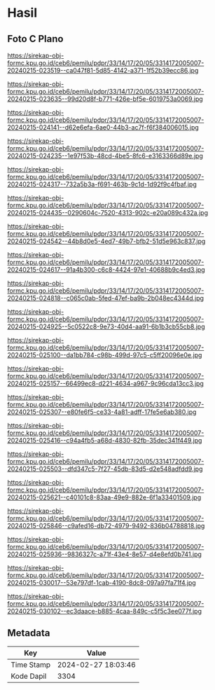 # Hasil

## Foto C Plano

https://sirekap-obj-formc.kpu.go.id/ceb6/pemilu/pdpr/33/14/17/20/05/3314172005007-20240215-023519--ca047f81-5d85-4142-a371-1f52b39ecc86.jpg

https://sirekap-obj-formc.kpu.go.id/ceb6/pemilu/pdpr/33/14/17/20/05/3314172005007-20240215-023635--99d20d8f-b771-426e-bf5e-6019753a0069.jpg

https://sirekap-obj-formc.kpu.go.id/ceb6/pemilu/pdpr/33/14/17/20/05/3314172005007-20240215-024141--d62e6efa-6ae0-44b3-ac7f-f6f384006015.jpg

https://sirekap-obj-formc.kpu.go.id/ceb6/pemilu/pdpr/33/14/17/20/05/3314172005007-20240215-024235--1e97f53b-48cd-4be5-8fc6-e3163366d89e.jpg

https://sirekap-obj-formc.kpu.go.id/ceb6/pemilu/pdpr/33/14/17/20/05/3314172005007-20240215-024317--732a5b3a-f691-463b-9c1d-1d92f9c4fbaf.jpg

https://sirekap-obj-formc.kpu.go.id/ceb6/pemilu/pdpr/33/14/17/20/05/3314172005007-20240215-024435--0290604c-7520-4313-902c-e20a089c432a.jpg

https://sirekap-obj-formc.kpu.go.id/ceb6/pemilu/pdpr/33/14/17/20/05/3314172005007-20240215-024542--44b8d0e5-4ed7-49b7-bfb2-51d5e963c837.jpg

https://sirekap-obj-formc.kpu.go.id/ceb6/pemilu/pdpr/33/14/17/20/05/3314172005007-20240215-024617--91a4b300-c6c8-4424-97e1-40688b9c4ed3.jpg

https://sirekap-obj-formc.kpu.go.id/ceb6/pemilu/pdpr/33/14/17/20/05/3314172005007-20240215-024818--c065c0ab-5fed-47ef-ba9b-2b048ec4344d.jpg

https://sirekap-obj-formc.kpu.go.id/ceb6/pemilu/pdpr/33/14/17/20/05/3314172005007-20240215-024925--5c0522c8-9e73-40d4-aa91-6b1b3cb55cb8.jpg

https://sirekap-obj-formc.kpu.go.id/ceb6/pemilu/pdpr/33/14/17/20/05/3314172005007-20240215-025100--da1bb784-c98b-499d-97c5-c5ff20096e0e.jpg

https://sirekap-obj-formc.kpu.go.id/ceb6/pemilu/pdpr/33/14/17/20/05/3314172005007-20240215-025157--66499ec8-d221-4634-a967-9c96cda13cc3.jpg

https://sirekap-obj-formc.kpu.go.id/ceb6/pemilu/pdpr/33/14/17/20/05/3314172005007-20240215-025307--e80fe6f5-ce33-4a81-adff-17fe5e6ab380.jpg

https://sirekap-obj-formc.kpu.go.id/ceb6/pemilu/pdpr/33/14/17/20/05/3314172005007-20240215-025416--c94a4fb5-a68d-4830-82fb-35dec341f449.jpg

https://sirekap-obj-formc.kpu.go.id/ceb6/pemilu/pdpr/33/14/17/20/05/3314172005007-20240215-025503--dfd347c5-7f27-45db-83d5-d2e548adfdd9.jpg

https://sirekap-obj-formc.kpu.go.id/ceb6/pemilu/pdpr/33/14/17/20/05/3314172005007-20240215-025621--c40101c8-83aa-49e9-882e-6f1a33401509.jpg

https://sirekap-obj-formc.kpu.go.id/ceb6/pemilu/pdpr/33/14/17/20/05/3314172005007-20240215-025846--c9afed16-db72-4979-9492-836b04788818.jpg

https://sirekap-obj-formc.kpu.go.id/ceb6/pemilu/pdpr/33/14/17/20/05/3314172005007-20240215-025936--9836327c-a71f-43e4-8e57-d4e8efd0b741.jpg

https://sirekap-obj-formc.kpu.go.id/ceb6/pemilu/pdpr/33/14/17/20/05/3314172005007-20240215-030017--53e797df-1cab-4190-8dc8-097a97fa71f4.jpg

https://sirekap-obj-formc.kpu.go.id/ceb6/pemilu/pdpr/33/14/17/20/05/3314172005007-20240215-030102--ec3daace-b885-4caa-849c-c5f5c3ee077f.jpg


## Metadata

| Key        | Value               |
| ---------- | ------------------- |
| Time Stamp | 2024-02-27 18:03:46 |
| Kode Dapil | 3304                |



